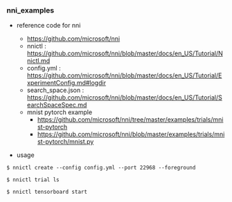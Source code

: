 ### nni_examples

- reference code for nni
  - https://github.com/microsoft/nni
  - nnictl : https://github.com/microsoft/nni/blob/master/docs/en_US/Tutorial/Nnictl.md
  - config.yml : https://github.com/microsoft/nni/blob/master/docs/en_US/Tutorial/ExperimentConfig.md#logdir
  - search_space.json : https://github.com/microsoft/nni/blob/master/docs/en_US/Tutorial/SearchSpaceSpec.md
  - mnist pytorch example
    - https://github.com/microsoft/nni/tree/master/examples/trials/mnist-pytorch
    - https://github.com/microsoft/nni/blob/master/examples/trials/mnist-pytorch/mnist.py

- usage
```
$ nnictl create --config config.yml --port 22968 --foreground

$ nnictl trial ls

$ nnictl tensorboard start
```
